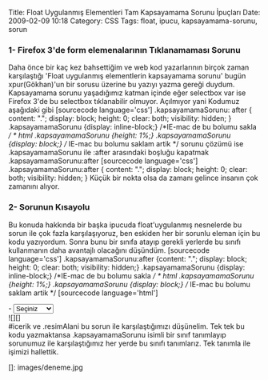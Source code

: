 Title: Float Uygulanmış Elementleri Tam Kapsayamama Sorunu İpuçları
Date: 2009-02-09 10:18
Category: CSS
Tags: float, ipucu, kapsayamama-sorunu, sorun

### 1- Firefox 3'de form elemenalarının Tıklanamaması Sorunu

Daha önce bir kaç kez bahsettiğim ve web kod yazarlarının birçok zaman
karşılaştığı 'Float uygulanmış elementlerin kapsayamama sorunu' bugün
xpur(Gökhan)'un bir sorusu üzerine bu yazıyı yazma gereği duydum.
Kapsayamama sorunu yaşadığımız katman içinde eğer selectbox var ise
Firefox 3'de bu selectbox tıklanabilir olmuyor. Açılmıyor yani Kodumuz
aşağıdaki gibi [sourcecode language='css'] .kapsayamamaSorunu: after {
content: "."; display: block; height: 0; clear: both; visibility:
hidden; } .kapsayamamaSorunu {display: inline-block;} /*IE-mac de bu
bolumu sakla  */ * html .kapsayamamaSorunu {height: 1%;}
.kapsayamamaSorunu {display: block;} /* IE-mac bu bolumu saklam artik
*/  sorunu çözümü ise .kapsayamamaSorunu ile :after
arasındaki boşluğu kapatmak .kapsayamamaSorunu:after [sourcecode
language='css'] .kapsayamamaSorunu:after { content: "."; display: block;
height: 0; clear: both; visibility: hidden; }  Küçük bir
nokta olsa da zamanı gelince insanın çok zamanını alıyor.

### 2- Sorunun Kısayolu

Bu konuda hakkında bir başka ipucuda float'uygulanmış nesnelerde bu
sorun ile çok fazla karşılaşıyoruz, ben eskiden her bir sorunlu eleman
için bu kodu yazıyordum. Sonra bunu bir sınıfa atayıp gerekli yerlerde
bu sınıfı kullanmanın daha avantajlı olacağını düşündüm. [sourcecode
language='css'] .kapsayamamaSorunu:after {content: "."; display: block;
height: 0; clear: both; visibility: hidden;} .kapsayamamaSorunu
{display: inline-block;} /*IE-mac de bu bolumu sakla  */ * html
.kapsayamamaSorunu {height: 1%;} .kapsayamamaSorunu {display: block;}
/* IE-mac bu bolumu saklam artik */  [sourcecode
language='html']

<div id="icerik" class="kapsayamamaSorunu">
-   <select> <option value="-1">Seçiniz</option>
    <option value="1">Deneme1</option>
    <option value="2">Deneme2</option> </select>

</div>
<div class="resimAlani kapsayamamaSorunu">
![][]

</div>
 #icerik ve .resimAlani bu sorun ile karşılaştığımızı
düşünelim. Tek tek bu kodu yazmaktansa .kapsayamamaSorunu isimli bir
sınıf tanımlayıp sorunumuz ile karşılaştığımız her yerde bu sınıfı
tanımlarız. Tek tanımla ile işimizi hallettik.

</p>

  []: images/deneme.jpg
